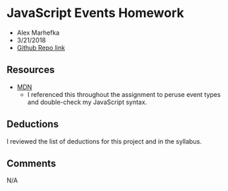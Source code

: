 # JavaScript Events Homework
* Alex Marhefka
* 3/21/2018
* [Github Repo link](https://github.com/amarhefka/hw_listeners_marhefka_alex)

## Resources
* [MDN](https://developer.mozilla.org/en-US/)
  * I referenced this throughout the assignment to peruse event types and double-check my JavaScript syntax.

## Deductions
I reviewed the list of deductions for this project and in the syllabus.

## Comments
N/A

